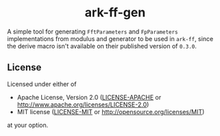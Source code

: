 <p align="center">
  <h1 align="center">ark-ff-gen</h1>
</p>

A simple tool for generating `FftParameters` and `FpParameters` implementations from modulus and generator to be used in `ark-ff`, since the derive macro isn't available on their published version of `0.3.0`.

## License

Licensed under either of

- Apache License, Version 2.0 ([LICENSE-APACHE](./LICENSE-APACHE) or http://www.apache.org/licenses/LICENSE-2.0)
- MIT license ([LICENSE-MIT](./LICENSE-MIT) or http://opensource.org/licenses/MIT)

at your option.
